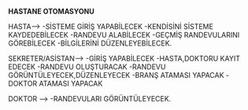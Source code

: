 **HASTANE OTOMASYONU**

HASTA-->
-SİSTEME GİRİŞ YAPABİLECEK
-KENDİSİNİ SİSTEME KAYDEDEBİLECEK
-RANDEVU ALABİLECEK
-GEÇMİŞ RANDEVULARINI GÖREBİLECEK
-BİLGİLERİNİ DÜZENLEYEBİLECEK.


SEKRETER/ASİSTAN-->
-GİRİŞ YAPABİLECEK
-HASTA,DOKTORU KAYIT EDECEK
-RANDEVU OLUŞTURACAK 
-RANDEVU GÖRÜNTÜLEYECEK,DÜZENLEYECEK
-BRANŞ ATAMASI YAPACAK
-DOKTOR ATAMASI YAPACAK

DOKTOR  -->
-RANDEVULARI GÖRÜNTÜLEYECEK.

